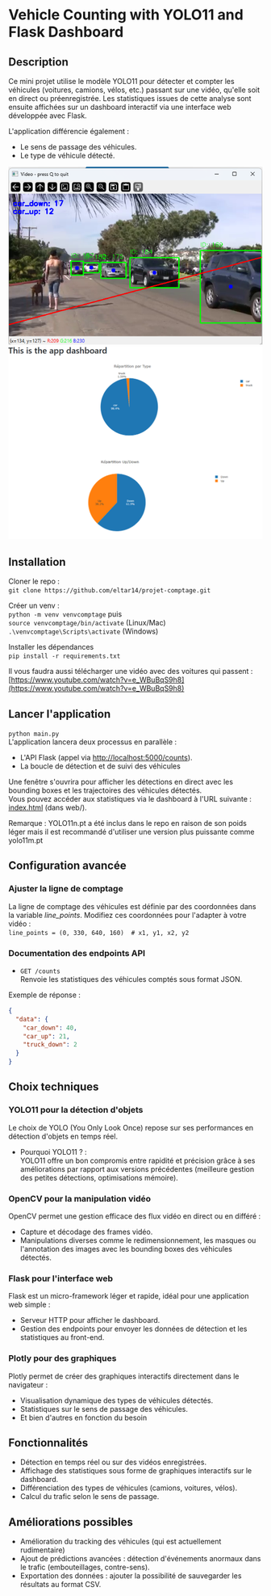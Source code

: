 # Vehicle Counting with YOLO11 and Flask Dashboard
## Description
Ce mini projet utilise le modèle YOLO11 pour détecter et compter les véhicules (voitures, camions, vélos, etc.) passant sur une vidéo, qu'elle soit en direct ou préenregistrée. Les statistiques issues de cette analyse sont ensuite affichées sur un dashboard interactif via une interface web développée avec Flask.
  
L'application différencie également :
- Le sens de passage des véhicules.
- Le type de véhicule détecté.

![image1.png](readme_imgs/image1.png)
<img src="readme_imgs/image2.png" alt="dashboard" width="800">

## Installation   
Cloner le repo :  
`git clone https://github.com/eltar14/projet-comptage.git`

Créer un venv :  
`python -m venv venvcomptage`
puis  
`source venvcomptage/bin/activate` (Linux/Mac)  
`.\venvcomptage\Scripts\activate` (Windows) 


Installer les dépendances  
`pip install -r requirements.txt`

Il vous faudra aussi télécharger une vidéo avec des voitures qui passent : 
[https://www.youtube.com/watch?v=e_WBuBqS9h8](https://www.youtube.com/watch?v=e_WBuBqS9h8)


## Lancer l'application 
`python main.py`  
L'application lancera deux processus en parallèle :

- L'API Flask (appel via [http://localhost:5000/counts](http://localhost:5000/counts)).
- La boucle de détection et de suivi des véhicules

Une fenêtre s'ouvrira pour afficher les détections en direct avec les bounding boxes et les trajectoires des véhicules détectés.  
Vous pouvez accéder aux statistiques via le dashboard à l'URL suivante :
[index.html](web/index.html) (dans web/).

Remarque : YOLO11n.pt a été inclus dans le repo en raison de son poids léger mais il est recommandé d'utiliser une version plus puissante comme yolo11m.pt

## Configuration avancée
### Ajuster la ligne de comptage  
La ligne de comptage des véhicules est définie par des coordonnées dans la variable *line_points*. Modifiez ces coordonnées pour l'adapter à votre vidéo :  
`line_points = (0, 330, 640, 160)  # x1, y1, x2, y2`

### Documentation des endpoints API
- `GET /counts`  
Renvoie les statistiques des véhicules comptés sous format JSON.
  
Exemple de réponse :  
```json
{
  "data": {
    "car_down": 40,
    "car_up": 21,
    "truck_down": 2
  }
}
```


## Choix techniques  
### YOLO11 pour la détection d'objets
Le choix de YOLO (You Only Look Once) repose sur ses performances en détection d'objets en temps réel.

- Pourquoi YOLO11 ? :  
YOLO11 offre un bon compromis entre rapidité et précision grâce à ses améliorations par rapport aux versions précédentes (meilleure gestion des petites détections, optimisations mémoire).

### OpenCV pour la manipulation vidéo
OpenCV permet une gestion efficace des flux vidéo en direct ou en différé :  
- Capture et décodage des frames vidéo.
- Manipulations diverses comme le redimensionnement, les masques ou l'annotation des images avec les bounding boxes des véhicules détectés.


### Flask pour l'interface web
Flask est un micro-framework léger et rapide, idéal pour une application web simple :  
- Serveur HTTP pour afficher le dashboard.
- Gestion des endpoints pour envoyer les données de détection et les statistiques au front-end.

### Plotly pour des graphiques  
Plotly permet de créer des graphiques interactifs directement dans le navigateur :
- Visualisation dynamique des types de véhicules détectés.
- Statistiques sur le sens de passage des véhicules.
- Et bien d'autres en fonction du besoin  

## Fonctionnalités

- Détection en temps réel ou sur des vidéos enregistrées.
- Affichage des statistiques sous forme de graphiques interactifs sur le dashboard.
- Différenciation des types de véhicules (camions, voitures, vélos).
- Calcul du trafic selon le sens de passage.




## Améliorations possibles
- Amélioration du tracking des véhicules (qui est actuellement rudimentaire)
- Ajout de prédictions avancées : détection d'événements anormaux dans le trafic (embouteillages, contre-sens).
- Exportation des données : ajouter la possibilité de sauvegarder les résultats au format CSV.